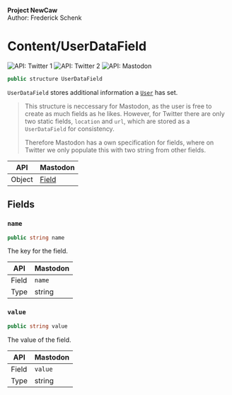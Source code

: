 **Project NewCaw** \
Author: Frederick Schenk

# Content/UserDataField

![API: Twitter 1](https://img.shields.io/badge/API-Twitter%201-lightgrey?style=flat-square) ![API: Twitter 2](https://img.shields.io/badge/API-Twitter%202-blue?style=flat-square) ![API: Mastodon](https://img.shields.io/badge/API-Mastodon-purple?style=flat-square)

```c#
public structure UserDataField
```

`UserDataField` stores additional information a [`User`](../class/User.md) has set.

> This structure is neccessary for Mastodon, as the user is free to create as much fields as he likes. However, for Twitter there are only two static fields, `location` and `url`, which are stored as a `UserDataField` for consistency.
>
> Therefore Mastodon has a own specification for fields, where on Twitter we only populate this with two string from other fields.

| API    | Mastodon |
| ------ | -------- |
| Object | [Field](https://docs.joinmastodon.org/entities/field/) |

## Fields

### `name`

```c#
public string name
```

The key for the field.

| API   | Mastodon |
| ----- | -------- |
| Field | `name`   |
| Type  | string   |

### `value`

```c#
public string value
```

The value of the field.

| API   | Mastodon |
| ----- | -------- |
| Field | `value`  |
| Type  | string   |

